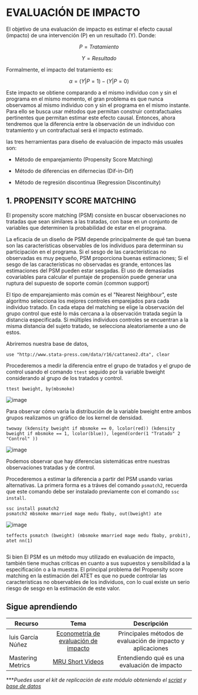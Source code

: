 # EVALUACIÓN DE IMPACTO
 
El objetivo de una evaluación de impacto es estimar el efecto causal (impacto) de una
intervención (P) en un resultado (Y). Donde:

 $$P = Tratamiento$$
 
 $$Y = Resultado$$

Formalmente, el impacto del tratamiento es:

$$α = (Y | P=1) - (Y | P=0)$$

Este impacto se obtiene comparando a el mismo individuo con y sin el programa en el mismo momento, el gran problema es que nunca observamos al mismo individuo con y sin el programa en el mismo instante. Para ello se busca usar métodos que permitan construir contrafactuales pertinentes que permitan estimar este efecto causal. Entonces, ahora tendremos que la diferencia entre la observación de un individuo con tratamiento y un contrafactual será el impacto estimado.

las tres herramientas para diseño de evaluación de impacto más usuales son:

- Método de emparejamiento (Propensity Score Matching)

- Método de diferencias en difernecias (Dif-in-Dif)

- Método de regresión discontinua (Regression Discontinuity)


## 1.  PROPENSITY SCORE MATCHING

El propensity score matching (PSM) consiste en buscar observaciones no tratadas que sean similares a las tratadas, con base en un conjunto de variables que determinen la probabilidad de estar en el programa.

La eficacia de un diseño de PSM depende principalmente de qué tan buena son las características observables de los individuos para determinan su participación en el programa. Si el sesgo de las características no observadas es muy pequeño, PSM proporciona buenas estimaciones; Si el sesgo de las características no observadas es grande, entonces las estimaciones del PSM pueden estar sesgadas.
El uso de demasiadas covariables para calcular el puntaje de propensión puede generar una ruptura del supuesto de soporte común (common support)

El tipo de emparejamiento más común es el "Nearest Neighbour", este algoritmo selecciona los mejores controles emparejados para cada individuo tratado. En cada etapa del matching se elige la observación del grupo control que esté lo más cercana a la observación tratada según la distancia especificada. Si múltiples individuos controles se encuentran a la misma distancia del sujeto tratado, se selecciona aleatoriamente a uno de estos.

Abriremos nuestra base de datos, 

```
use "http://www.stata-press.com/data/r16/cattaneo2.dta", clear
```

Procederemos a medir la diferencia entre el grupo de tratados y el grupo de control usando el comando `ttest` seguido por la variable bweight considerando al grupo de los tratados y control.

```
ttest bweight, by(mbsmoke)
```

![image](https://user-images.githubusercontent.com/128189216/229262808-bc60d782-1461-4d1c-923b-6459dafeb427.png)

Para observar cómo varía la distribución de la variable bweight entre ambos grupos realizamos un gráfico de los kernel de densidad.

```
twoway (kdensity bweight if mbsmoke == 0, lcolor(red)) (kdensity bweight if mbsmoke == 1, lcolor(blue)), legend(order(1 "Tratado" 2 "Control" ))
```

![image](https://user-images.githubusercontent.com/128189216/229262920-1b96c286-84cc-4054-94aa-932c5855e8bb.png)

Podemos observar que hay diferencias sistemáticas entre nuestras observaciones tratadas y de control.

Procederemos a estimar la diferencia a partir del PSM usando varias alternativas. La primera forma es a tráves del comando `psmatch2`, recuerda que este comando debe ser instalado previamente con el comando `ssc install`.

```
ssc install psmatch2
psmatch2 mbsmoke mmarried mage medu fbaby, out(bweight) ate
```

![image](https://user-images.githubusercontent.com/128189216/229263163-88b75da0-09d6-4cc1-acd7-b6ffe84ef264.png)


```
teffects psmatch (bweight) (mbsmoke mmarried mage medu fbaby, probit), atet nn(1)
```

```
```


Si bien El PSM es un método muy utilizado en evaluación de impacto, también tiene muchas críticas en cuanto a sus supuestos y sensibilidad a la especificación o a la muestra. El principal problema del Propensity score matching en la estimación del ATET es que no puede controlar las características no observables de los individuos, con lo cual existe un serio riesgo de sesgo en la estimación de este valor.



## Sigue aprendiendo
| Recurso  | Tema | Descripción |
| ------------- |:-------------:|:-------------:|
| luis García Núñez  | [Econometría de evaluación de impacto](https://revistas.pucp.edu.pe/index.php/economia/article/view/2676http:// "Econometría de evaluación de impacto") | Principales métodos de evaluación de impacto y aplicaciones  |
| Mastering Metrics  | [MRU Short Videos](https://www.masteringmetrics.com/online-metrics-resources/ "MRU Short Videos")| Entendiendo qué es una evaluación de impacto |


****Puedes usar el kit de replicación de este módulo obteniendo el [script](https://github.com/EconPUCP/Stata/blob/main/_An%C3%A1lisis/Scripts/Modelos%20de%20Evaluaci%C3%B3n%20de%20Impacto/1_PSM.do "script") y [base de datos](https://github.com/EconPUCP/Stata/tree/main/_An%C3%A1lisis/Data/Modelos%20de%20Evaluaci%C3%B3n%20de%20Impacto "base de datos")* 
